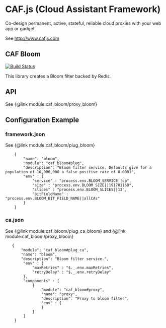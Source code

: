 # CAF.js (Cloud Assistant Framework)

Co-design permanent, active, stateful, reliable cloud proxies with your web app or gadget.

See http://www.cafjs.com

## CAF Bloom
[![Build Status](https://travis-ci.org/cafjs/caf_bloom.svg?branch=master)](https://travis-ci.org/cafjs/caf_bloom)


This library creates a Bloom filter backed by Redis.

## API

See {@link module:caf_bloom/proxy_bloom}

## Configuration Example

### framework.json

See {@link module:caf_bloom/plug_bloom}

        {
            "name": "bloom",
            "module": "caf_bloom#plug",
            "description": "Bloom filter service. Defaults give for a population of 10,000,000 a false positive rate of 0.0001",
            "env" : {
                "service" : "process.env.BLOOM_SERVICE||cp",
                "size" : "process.env.BLOOM_SIZE||191701168",
                "slices" : "process.env.BLOOM_SLICES||13",
                "bitFieldName" : "process.env.BLOOM_BIT_FIELD_NAME||allCAs"
            }
        }

### ca.json

See {@link module:caf_bloom/plug_ca_bloom} and  {@link module:caf_bloom/proxy_bloom}

       {
           "module": "caf_bloom#plug_ca",
           "name": "bloom",
           "description": "Bloom filter service.",
            "env" : {
                "maxRetries" : "$._.env.maxRetries",
                "retryDelay" : "$._.env.retryDelay"
            },
            "components" : [
                {
                    "module": "caf_bloom#proxy",
                    "name": "proxy",
                    "description": "Proxy to bloom filter",
                    "env" : {
                    }
                }
            ]
        }
